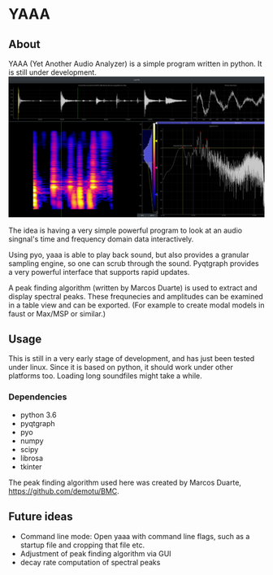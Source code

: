 # YAAA

## About
YAAA (Yet Another Audio Analyzer) is a simple program written in python. It is still under development.
![interface screen shot](./img/main.png)

The idea is having a very simple powerful program to look at an audio singnal's time and frequency domain data interactively.


Using pyo, yaaa is able to play back sound, but also provides a granular sampling engine, so one can scrub through the sound. Pyqtgraph provides a very powerful interface that supports rapid updates.

A peak finding algorithm (written by Marcos Duarte) is used to extract and display spectral peaks. These frequnecies and amplitudes can be examined in a table view and can be exported. (For example to create modal models in faust or Max/MSP or similar.)

## Usage
This is still in a very early stage of development, and has just been tested under linux. Since it is based on python, it should work under other platforms too.
Loading long soundfiles might take a while.


### Dependencies
- python 3.6
- pyqtgraph
- pyo
- numpy
- scipy
- librosa
- tkinter

The peak finding algorithm used here was created by Marcos Duarte, https://github.com/demotu/BMC.

## Future ideas
- Command line mode: Open yaaa with command line flags, such as a startup file and cropping that file etc.
- Adjustment of peak finding algorithm via GUI
- decay rate computation of spectral peaks
